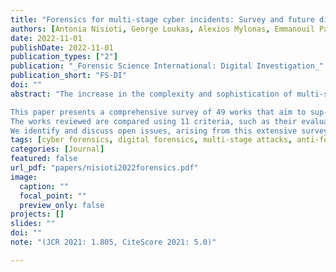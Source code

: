 ```yaml
---
title: "Forensics for multi-stage cyber incidents: Survey and future directions"
authors: [Antonia Nisioti, George Loukas, Alexios Mylonas, Emmanouil Panaousis]
date: 2022-11-01
publishDate: 2022-11-01
publication_types: ["2"]
publication: "_Forensic Science International: Digital Investigation_"
publication_short: "FS-DI"
doi: ""
abstract: "The increase in the complexity and sophistication of multi-stage cyber attacks, such as advanced persistent threats, paired with the large volume of data produced by modern systems and networks, have made forensic investigations more demanding in knowledge and resources. Thus, it is essential that cyber forensic investigators are supported to operate more efficiently, in terms of resources and evidence recovery, and cope with a wide range of cyber incidents.

This paper presents a comprehensive survey of 49 works that aim to sup- port cyber forensic investigations of modern multi-stage cyber incidents and highlights the need for decision support systems on the field.
The works reviewed are compared using 11 criteria, such as their evaluation method, how they optimise the forensic process, or what stage of investigation they study. We also classify the surveyed papers using 8 categories that represent the overall aim of the proposed cyber investigation method or tool.
We identify and discuss open issues, arising from this extensive survey, such as the need for realistic evaluation, as well as realistic and representative modelling to increase applicability and performance. Finally, we provide directions for future research on improving the state-of-the-art of cyber forensics."
tags: [cyber forensics, digital forensics, multi-stage attacks, anti-forensics, advanced persistent threats, survey, review]
categories: [Journal]
featured: false
url_pdf: "papers/nisioti2022forensics.pdf"
image:
  caption: ""
  focal_point: ""
  preview_only: false
projects: []
slides: ""
doi: ""
note: "(JCR 2021: 1.805, CiteScore 2021: 5.0)"

---
```

